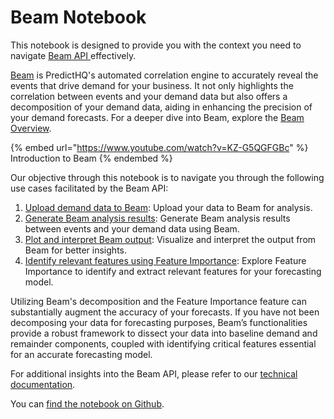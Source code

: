 # Beam Notebook

This notebook is designed to provide you with the context you need to navigate [Beam API ](https://docs.predicthq.com/resources/beam)effectively.

[Beam](https://www.predicthq.com/beam) is PredictHQ's automated correlation engine to accurately reveal the events that drive demand for your business. It not only highlights the correlation between events and your demand data but also offers a decomposition of your demand data, aiding in enhancing the precision of your demand forecasts. For a deeper dive into Beam, explore the [Beam Overview](https://www.predicthq.com/support/beam-overview).

{% embed url="https://www.youtube.com/watch?v=KZ-G5QGFGBc" %}
Introduction to Beam
{% endembed %}

Our objective through this notebook is to navigate you through the following use cases facilitated by the Beam API:

1. [Upload demand data to Beam](https://github.com/predicthq/phq-data-science-docs/blob/c0bf930ba035098cd2563eb1e7230d6e2c280931/beam-api-notebook/#part-1-upload-demand-data-to-beam): Upload your data to Beam for analysis.
2. [Generate Beam analysis results](https://github.com/predicthq/phq-data-science-docs/blob/c0bf930ba035098cd2563eb1e7230d6e2c280931/beam-api-notebook/#part-2-generate-beam-analysis-results): Generate Beam analysis results between events and your demand data using Beam.
3. [Plot and interpret Beam output](https://github.com/predicthq/phq-data-science-docs/blob/c0bf930ba035098cd2563eb1e7230d6e2c280931/beam-api-notebook/#part-3-plot-and-interpret-beam-output): Visualize and interpret the output from Beam for better insights.
4. [Identify relevant features using Feature Importance](https://github.com/predicthq/phq-data-science-docs/blob/c0bf930ba035098cd2563eb1e7230d6e2c280931/beam-api-notebook/#part-4-identify-relevant-features-using-feature-importance): Explore Feature Importance to identify and extract relevant features for your forecasting model.

Utilizing Beam's decomposition and the Feature Importance feature can substantially augment the accuracy of your forecasts. If you have not been decomposing your data for forecasting purposes, Beam’s functionalities provide a robust framework to dissect your data into baseline demand and remainder components, coupled with identifying critical features essential for an accurate forecasting model.

For additional insights into the Beam API, please refer to our [technical documentation](https://docs.predicthq.com/api/beam).

You can [find the notebook on Github](https://github.com/predicthq/phq-data-science-docs/blob/master/beam-api-notebook/A%20Step-by-step%20Guide%20to%20Beam.ipynb).
